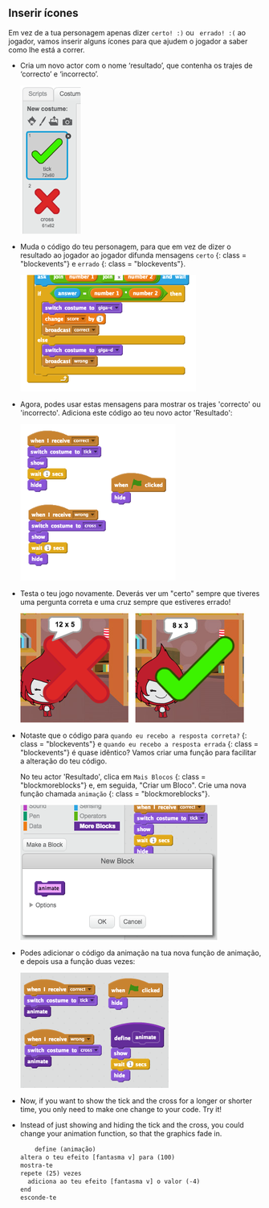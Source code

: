 ## Inserir ícones

Em vez de a tua personagem apenas dizer ` certo! :) ` ou ` errado! :(` ao jogador, vamos inserir alguns ícones para que ajudem o jogador a saber como lhe está a correr.

+ Cria um novo actor com o nome ‘resultado’, que contenha os trajes de ‘correcto’ e ‘incorrecto’.
    
    ![screenshot](images/brain-result.png)

+ Muda o código do teu personagem, para que em vez de dizer o resultado ao jogador ao jogador difunda mensagens ` certo ` {: class = "blockevents"} e ` errado ` {: class = "blockevents"}.
    
    ![screenshot](images/brain-broadcast-answer.png)

+ Agora, podes usar estas mensagens para mostrar os trajes 'correcto' ou 'incorrecto'. Adiciona este código ao teu novo actor 'Resultado':
    
    ![screenshot](images/brain-show-answer.png)

+ Testa o teu jogo novamente. Deverás ver um "certo" sempre que tiveres uma pergunta correta e uma cruz sempre que estiveres errado!
    
    ![screenshot](images/brain-test-answer.png)

+ Notaste que o código para ` quando eu recebo a resposta correta? ` {: class = "blockevents"} e ` quando eu recebo a resposta errada ` {: class = "blockevents"} é quase idêntico? Vamos criar uma função para facilitar a alteração do teu código.
    
    No teu actor 'Resultado', clica em ` Mais Blocos ` {: class = "blockmoreblocks"} e, em seguida, "Criar um Bloco". Crie uma nova função chamada ` animação ` {: class = "blockmoreblocks"}.
    
    ![screenshot](images/brain-animate-function.png)

+ Podes adicionar o código da animação na tua nova função de animação, e depois usa a função duas vezes:
    
    ![screenshot](images/brain-use-function.png)

+ Now, if you want to show the tick and the cross for a longer or shorter time, you only need to make one change to your code. Try it!

+ Instead of just showing and hiding the tick and the cross, you could change your animation function, so that the graphics fade in.
    
    ```blocks
        define (animação)
    altera o teu efeito [fantasma v] para (100)
    mostra-te
    repete (25) vezes 
      adiciona ao teu efeito [fantasma v] o valor (-4)
    end
    esconde-te
    ```